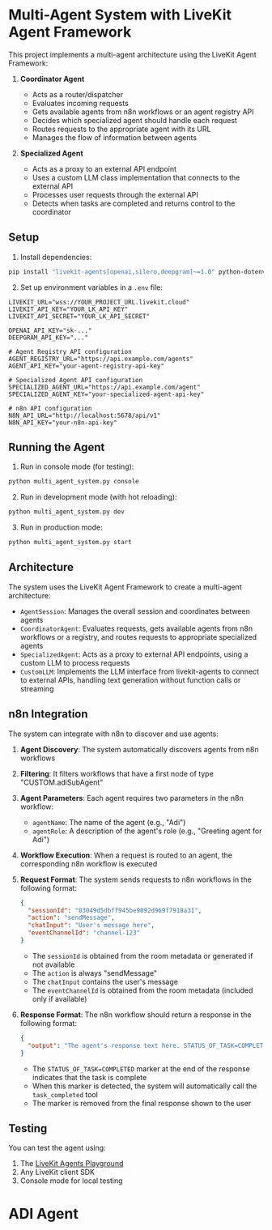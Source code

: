 # Multi-Agent System with LiveKit Agent Framework

This project implements a multi-agent architecture using the LiveKit Agent Framework:

1. **Coordinator Agent**
   - Acts as a router/dispatcher
   - Evaluates incoming requests
   - Gets available agents from n8n workflows or an agent registry API
   - Decides which specialized agent should handle each request
   - Routes requests to the appropriate agent with its URL
   - Manages the flow of information between agents

2. **Specialized Agent**
   - Acts as a proxy to an external API endpoint
   - Uses a custom LLM class implementation that connects to the external API
   - Processes user requests through the external API
   - Detects when tasks are completed and returns control to the coordinator

## Setup

1. Install dependencies:
```bash
pip install "livekit-agents[openai,silero,deepgram]~=1.0" python-dotenv
```

2. Set up environment variables in a `.env` file:
```
LIVEKIT_URL="wss://YOUR_PROJECT_URL.livekit.cloud"
LIVEKIT_API_KEY="YOUR_LK_API_KEY"
LIVEKIT_API_SECRET="YOUR_LK_API_SECRET"

OPENAI_API_KEY="sk-..."
DEEPGRAM_API_KEY="..."

# Agent Registry API configuration
AGENT_REGISTRY_URL="https://api.example.com/agents"
AGENT_API_KEY="your-agent-registry-api-key"

# Specialized Agent API configuration
SPECIALIZED_AGENT_URL="https://api.example.com/agent"
SPECIALIZED_AGENT_KEY="your-specialized-agent-api-key"

# n8n API configuration
N8N_API_URL="http://localhost:5678/api/v1"
N8N_API_KEY="your-n8n-api-key"
```

## Running the Agent

1. Run in console mode (for testing):
```bash
python multi_agent_system.py console
```

2. Run in development mode (with hot reloading):
```bash
python multi_agent_system.py dev
```

3. Run in production mode:
```bash
python multi_agent_system.py start
```

## Architecture

The system uses the LiveKit Agent Framework to create a multi-agent architecture:

- `AgentSession`: Manages the overall session and coordinates between agents
- `CoordinatorAgent`: Evaluates requests, gets available agents from n8n workflows or a registry, and routes requests to appropriate specialized agents
- `SpecializedAgent`: Acts as a proxy to external API endpoints, using a custom LLM to process requests
- `CustomLLM`: Implements the LLM interface from livekit-agents to connect to external APIs, handling text generation without function calls or streaming

## n8n Integration

The system can integrate with n8n to discover and use agents:

1. **Agent Discovery**: The system automatically discovers agents from n8n workflows
2. **Filtering**: It filters workflows that have a first node of type "CUSTOM.adiSubAgent"
3. **Agent Parameters**: Each agent requires two parameters in the n8n workflow:
   - `agentName`: The name of the agent (e.g., "Adi")
   - `agentRole`: A description of the agent's role (e.g., "Greeting agent for Adi")
4. **Workflow Execution**: When a request is routed to an agent, the corresponding n8n workflow is executed
5. **Request Format**: The system sends requests to n8n workflows in the following format:
   ```json
   {
     "sessionId": "03049d5dbff945be9092d969f7918a31",
     "action": "sendMessage",
     "chatInput": "User's message here",
     "eventChannelId": "channel-123"
   }
   ```
   - The `sessionId` is obtained from the room metadata or generated if not available
   - The `action` is always "sendMessage"
   - The `chatInput` contains the user's message
   - The `eventChannelId` is obtained from the room metadata (included only if available)

6. **Response Format**: The n8n workflow should return a response in the following format:
   ```json
   {
     "output": "The agent's response text here. STATUS_OF_TASK=COMPLETED"
   }
   ```
   - The `STATUS_OF_TASK=COMPLETED` marker at the end of the response indicates that the task is complete
   - When this marker is detected, the system will automatically call the `task_completed` tool
   - The marker is removed from the final response shown to the user

## Testing

You can test the agent using:
1. The [LiveKit Agents Playground](https://agents-playground.livekit.io/)
2. Any LiveKit client SDK
3. Console mode for local testing
# ADI Agent
